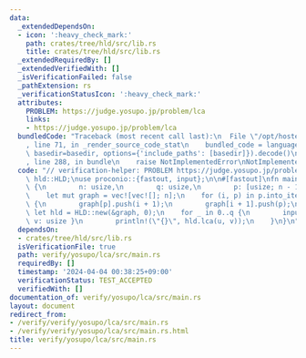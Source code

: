 ```yaml
---
data:
  _extendedDependsOn:
  - icon: ':heavy_check_mark:'
    path: crates/tree/hld/src/lib.rs
    title: crates/tree/hld/src/lib.rs
  _extendedRequiredBy: []
  _extendedVerifiedWith: []
  _isVerificationFailed: false
  _pathExtension: rs
  _verificationStatusIcon: ':heavy_check_mark:'
  attributes:
    PROBLEM: https://judge.yosupo.jp/problem/lca
    links:
    - https://judge.yosupo.jp/problem/lca
  bundledCode: "Traceback (most recent call last):\n  File \"/opt/hostedtoolcache/Python/3.10.14/x64/lib/python3.10/site-packages/onlinejudge_verify/documentation/build.py\"\
    , line 71, in _render_source_code_stat\n    bundled_code = language.bundle(stat.path,\
    \ basedir=basedir, options={'include_paths': [basedir]}).decode()\n  File \"/opt/hostedtoolcache/Python/3.10.14/x64/lib/python3.10/site-packages/onlinejudge_verify/languages/rust.py\"\
    , line 288, in bundle\n    raise NotImplementedError\nNotImplementedError\n"
  code: "// verification-helper: PROBLEM https://judge.yosupo.jp/problem/lca\n\nuse\
    \ hld::HLD;\nuse proconio::{fastout, input};\n\n#[fastout]\nfn main() {\n    input!\
    \ {\n        n: usize,\n        q: usize,\n        p: [usize; n - 1],\n    }\n\
    \    let mut graph = vec![vec![]; n];\n    for (i, p) in p.into_iter().enumerate()\
    \ {\n        graph[p].push(i + 1);\n        graph[i + 1].push(p);\n    }\n   \
    \ let hld = HLD::new(&graph, 0);\n    for _ in 0..q {\n        input! { u: usize,\
    \ v: usize }\n        println!(\"{}\", hld.lca(u, v));\n    }\n}\n"
  dependsOn:
  - crates/tree/hld/src/lib.rs
  isVerificationFile: true
  path: verify/yosupo/lca/src/main.rs
  requiredBy: []
  timestamp: '2024-04-04 00:38:25+09:00'
  verificationStatus: TEST_ACCEPTED
  verifiedWith: []
documentation_of: verify/yosupo/lca/src/main.rs
layout: document
redirect_from:
- /verify/verify/yosupo/lca/src/main.rs
- /verify/verify/yosupo/lca/src/main.rs.html
title: verify/yosupo/lca/src/main.rs
---
```

